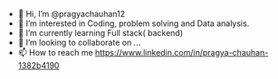 - 👋 Hi, I’m @pragyachauhan12
- 👀 I’m interested in Coding, problem solving and Data analysis.
- 🌱 I’m currently learning Full stack( backend)
- 💞️ I’m looking to collaborate on ...
- 📫 How to reach me https://www.linkedin.com/in/pragya-chauhan-1382b4190

<!---
pragyachauhan12/pragyachauhan12 is a ✨ special ✨ repository because its `README.md` (this file) appears on your GitHub profile.
You can click the Preview link to take a look at your changes.
--->
